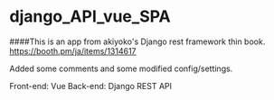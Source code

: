 # django_API_vue_SPA

####This is an app from akiyoko's Django rest framework thin book.
https://booth.pm/ja/items/1314617

Added some comments and some modified config/settings.

Front-end: Vue
Back-end: Django REST API